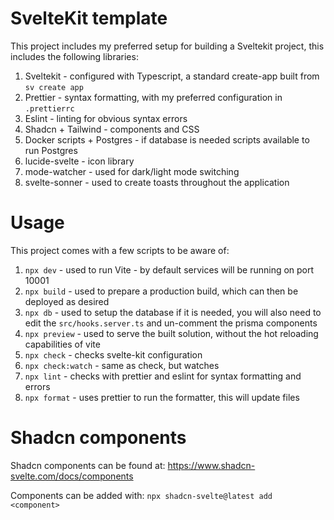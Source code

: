 # SvelteKit template

This project includes my preferred setup for building a Sveltekit project, this includes the following libraries:

1. Sveltekit - configured with Typescript, a standard create-app built from `sv create app`
2. Prettier - syntax formatting, with my preferred configuration in `.prettierrc`
3. Eslint - linting for obvious syntax errors
4. Shadcn + Tailwind - components and CSS
5. Docker scripts + Postgres - if database is needed scripts available to run Postgres
6. lucide-svelte - icon library
7. mode-watcher - used for dark/light mode switching
8. svelte-sonner - used to create toasts throughout the application

# Usage

This project comes with a few scripts to be aware of:

1. `npx dev` - used to run Vite - by default services will be running on port 10001
2. `npx build` - used to prepare a production build, which can then be deployed as desired
3. `npx db` - used to setup the database if it is needed, you will also need to edit the `src/hooks.server.ts` and un-comment the prisma components
4. `npx preview` - used to serve the built solution, without the hot reloading capabilities of vite
5. `npx check` - checks svelte-kit configuration
6. `npx check:watch` - same as check, but watches
7. `npx lint` - checks with prettier and eslint for syntax formatting and errors
8. `npx format` - uses prettier to run the formatter, this will update files

# Shadcn components

Shadcn components can be found at: https://www.shadcn-svelte.com/docs/components

Components can be added with: `npx shadcn-svelte@latest add <component>`

